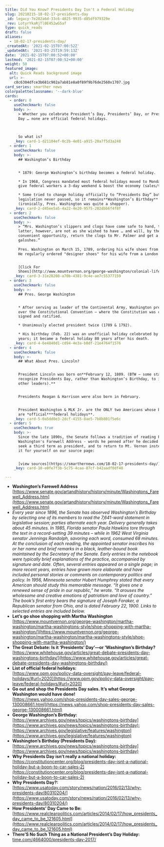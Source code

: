 ```yaml
---
title: Did You Know? Presidents Day Isn't a Federal Holiday
slug: 20210215-18-02-17-presidents-day
_id: legacy-7e282a6d-33c6-4025-9935-d85df979329e
_rev: LotyrYkaRjTl0E452wG5af
type: quick_reads
draft: false
aliases:
  - 18-02-17-presidents-day/
_createdAt: '2021-02-15T07:00:52Z'
_updatedAt: '2021-03-25T19:59:13Z'
date: '2021-02-15T07:00:52+00:00'
lastmod: '2021-02-15T07:00:52+00:00'
weight: 50
featured_image:
  alt: Quick Reads background image
  url: >-
    c8c6304dfce3b681c902a7ab81e8a0f89f9b76de2560x1707.jpg
card_series: smarther news
colorpaletteclassname: '--dark-blue'
cards:
  - order: 0
    useCheckmark: false
    body: >-
      > Whether you celebrate President’s Day, Presidents’ Day, or Presidents
      Day … none are official federal holidays.  
        
        
        
      So what is?
    _key: card-1-d21104ef-0c2b-4e01-a915-20a7f5d3a248
  - order: 1
    useCheckmark: false
    body: >-
      ## Washington’s Birthday


      * 1879: George Washington’s birthday becomes a federal holiday.

      * In 1968, Congress mandated most federal holidays moved to Mondays to
      give federal workers a 3-day weekend & boost the economy (sales/travel).

      * Some tried to change holiday officially to “Presidents Day” but the
      legislation never passed, so it remains**Washington’s Birthday**
      (ironically, Pres. Washington was quite a shopper).
    _key: card-2-d45ee5a5-4a22-4e20-9575-202dbb6f4f8f
  - order: 2
    useCheckmark: false
    body: >-
      > “Mrs. Washington’s slippers and clogs have come safe to hand, the
      latter, however, are not as she wished to have … and will, by the first
      convenient opportunity, return the clogs to Mr. Palmer and get a pair of
      galoshes.”  
        
      Pres. Washington on March 15, 1789, ordering his wife shoes from London.
      He regularly ordered "designer shoes" for his wife from a London broker.


      [Click For
      Shoes](http://www.mountvernon.org/george-washington/colonial-life-today/shoe-shopping-with-martha-washington/)
    _key: card-3-31e28208-a70b-4381-9c4e-ae7c55377159
  - order: 3
    useCheckmark: false
    body: >-
      ## Pres. George Washington


      * After serving as leader of the Continental Army, Washington presided
      over the Constitutional Convention – where the Constitution was created,
      signed and ratified.

      * Unanimously elected president twice (1789 & 1792).

      * His birthday (Feb. 22) was an unofficial holiday celebrated by for many
      years; it became a federal holiday 80 years after his death.
    _key: card-4-6e4840d1-cd94-4e3a-b8df-21e4764f1576
  - order: 4
    useCheckmark: false
    body: >-
      ## What About Pres. Lincoln?


      President Lincoln was born on**February 12, 1809. (BTW – some states
      recognize Presidents Day, rather than Washington’s Birthday, to include
      other leaders).**


      Presidents Reagan & Harrison were also born in February.


      President Washington & MLK Jr. are the ONLY two Americans whose birthdays
      are *official***federal holidays**.
    _key: card-5-0a5dd0e3-2dcf-4155-8ae5-7b8b801f5e6c
  - order: 5
    useCheckmark: true
    body: >-
      Since the late 1890s, the Senate follows a tradition of reading Pres.
      Washington's Farewell Address - words he penned after he decided not to
      seek a third term as president, and to return to Mt. Vernon instead. Read
      it for yourself on our source page:


      [view sources](https://smarthernews.com/18-02-17-presidents-day/)
    _key: card-10-e0fe7f3b-5c75-4caa-87cf-b42aadf0df48

---
```

* **Washington’s Farewell Address**  
[https://www.senate.gov/artandhistory/history/minute/Washingtons_Farewell_Address.htm](https://www.senate.gov/artandhistory/history/minute/Washingtons_Farewell_Address.htm)
* _Every year since 1896, the Senate has observed Washington’s Birthday by selecting one of its members to read the 7,641-word statement in legislative session; parties alternate each year. Delivery generally takes about 45 minutes. In 1985, Florida senator Paula Hawkins tore through the text in a record-setting 39 minutes – while in 1962 West Virginia senator Jennings Randolph, savoring each word, consumed 68 minutes._ _At the conclusion of each reading, the appointed senator inscribes his or her name and brief remarks in a black, leather-bound book maintained by the Secretary of the Senate. Early entries in the notebook were typically brief explanations of the practice, accompanied by signature and date. Often, several entries appeared on a single page; in more recent years, entries have grown more elaborate and have included personal stories or comments on contemporary politics and policy. In 1956, Minnesota senator Hubert Humphrey stated that every American should study this memorable message. “It gives one a renewed sense of pride in our republic,” he wrote. “It arouses the wholesome and creative emotions of patriotism and love of country.” The book’s first entry bears the signature of Joseph Foraker, a Republican senator from Ohio, and is dated February 22, 1900. Links to selected entries are included below._
* **Let’s go shoe shopping with Martha Washington**  
[https://www.mountvernon.org/george-washington/martha-washington/martha-washingtons-style/shoe-shopping-with-martha-washington/](https://www.mountvernon.org/george-washington/martha-washington/martha-washingtons-style/shoe-shopping-with-martha-washington/)
* **The Great Debate: Is it ‘Presidents’ Day’—or ‘Washington’s Birthday?**  
[https://www.whitehouse.gov/articles/great-debate-presidents-day-washingtons-birthday/](https://www.whitehouse.gov/articles/great-debate-presidents-day-washingtons-birthday/)
* **List of official federal holidays:**  
[https://www.opm.gov/policy-data-oversight/pay-leave/federal-holidays/#url=2020](https://www.opm.gov/policy-data-oversight/pay-leave/federal-holidays/#url=2020)
* **Go out and shop the Presidents Day sales. It’s what George Washington would have done!**  
[https://news.yahoo.com/shop-presidents-day-sales-george-130008661.html](https://news.yahoo.com/shop-presidents-day-sales-george-130008661.html)
* **George Washington’s Birthday:**  
[https://www.archives.gov/news/topics/washingtons-birthday](https://www.archives.gov/news/topics/washingtons-birthday); [https://www.archives.gov/legislative/features/washington](https://www.archives.gov/legislative/features/washington)
* **Washington’s Birthday (Presidents Day):**  
[https://www.archives.gov/news/topics/washingtons-birthday](https://www.archives.gov/news/topics/washingtons-birthday)
* **Why Presidents Day isn’t really a national holiday:**  
[https://constitutioncenter.org/blog/presidents-day-isnt-a-national-holiday-but-a-boon-to-car-sales-2](https://constitutioncenter.org/blog/presidents-day-isnt-a-national-holiday-but-a-boon-to-car-sales-2)
* **Why Presidents Day?:**  
[https://www.usatoday.com/story/news/nation/2016/02/13/why-presidents-day/80310204/](https://www.usatoday.com/story/news/nation/2016/02/13/why-presidents-day/80310204/)
* **How Presidents’ Day Came to Be:** [https://www.realclearpolitics.com/articles/2014/02/17/how_presidents_day_came_to_be_121605.html](https://www.realclearpolitics.com/articles/2014/02/17/how_presidents_day_came_to_be_121605.html)
* **There’S No Such Thing as a National President’s Day Holiday:**  
[time.com/4664000/presidents-day-2017/](http://time.com/4664000/presidents-day-2017/)